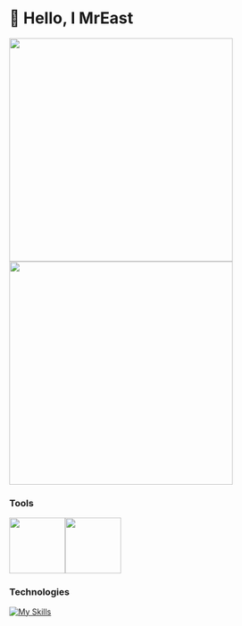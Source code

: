 
# 👋 Hello, I MrEast
<div display="flex">
  <img src="https://github-readme-stats.vercel.app/api/top-langs/?username=larissakich&theme=tokyonight&layout=compact&custom_title=Tecnologias&langs_count=9" heigh="400px" width="400px"/>
  <img src="https://github-readme-stats.vercel.app/api?username=MrEastz&show_icons=true&theme=tokyonight&include_all_commits=true&locale=pt-br" heigh="400px" width="400px"/>
</div>


### Tools
<div style="display: flex;">
  <img width="100px" heigh="100px" src="https://upload.wikimedia.org/wikipedia/commons/thumb/b/b5/Termux.svg/1200px-Termux.svg.png"/>
  <img width="100px" heigh="100px" src="https://encrypted-tbn0.gstatic.com/images?q=tbn:ANd9GcSubexcVoUIiLlNW1o1ObGdLn4FgCwJvXVmZrbjcuNwI5IpPuLds41MbyiF&s=10"/>
</div>

###  Technologies
[![My Skills](https://skillicons.dev/icons?i=js,nodejs,ts,html,css,yarn)](https://skillicons.dev)
